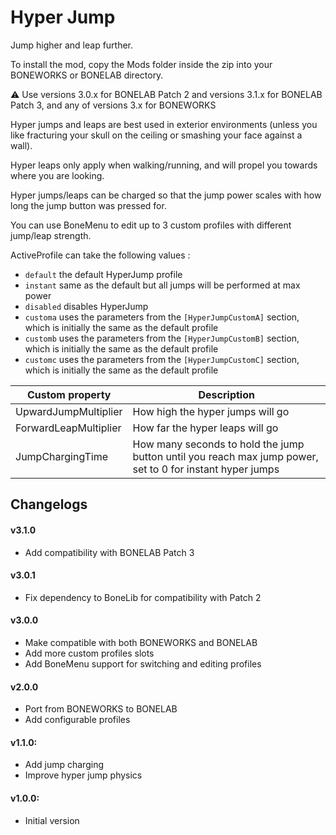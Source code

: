 # Hyper Jump

Jump higher and leap further.

To install the mod, copy the Mods folder inside the zip into your BONEWORKS or BONELAB directory.

⚠ Use versions 3.0.x for BONELAB Patch 2 and versions 3.1.x for BONELAB Patch 3, and any of versions 3.x for BONEWORKS

Hyper jumps and leaps are best used in exterior environments (unless you like fracturing your skull on the ceiling or smashing your face against a wall).

Hyper leaps only apply when walking/running, and will propel you towards where you are looking.

Hyper jumps/leaps can be charged so that the jump power scales with how long the jump button was pressed for.

You can use BoneMenu to edit up to 3 custom profiles with different jump/leap strength.

ActiveProfile can take the following values :
- `default` the default HyperJump profile  
- `instant` same as the default but all jumps will be performed at max power  
- `disabled` disables HyperJump  
- `customa` uses the parameters from the `[HyperJumpCustomA]` section, which is initially the same as the default profile  
- `customb` uses the parameters from the `[HyperJumpCustomB]` section, which is initially the same as the default profile  
- `customc` uses the parameters from the `[HyperJumpCustomC]` section, which is initially the same as the default profile


| Custom property       | Description                                                                                               |
|-----------------------|-----------------------------------------------------------------------------------------------------------|
| UpwardJumpMultiplier  | How high the hyper jumps will go                                                                          |
| ForwardLeapMultiplier | How far the hyper leaps will go                                                                           |
| JumpChargingTime      | How many seconds to hold the jump button until you reach max jump power, set to 0 for instant hyper jumps |

## Changelogs

#### v3.1.0

- Add compatibility with BONELAB Patch 3

#### v3.0.1

- Fix dependency to BoneLib for compatibility with Patch 2

#### v3.0.0

- Make compatible with both BONEWORKS and BONELAB
- Add more custom profiles slots
- Add BoneMenu support for switching and editing profiles

#### v2.0.0

- Port from BONEWORKS to BONELAB
- Add configurable profiles

#### v1.1.0:

- Add jump charging
- Improve hyper jump physics

#### v1.0.0:

- Initial version